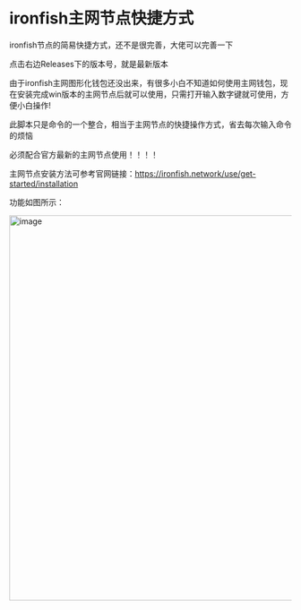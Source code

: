 # ironfish主网节点快捷方式
ironfish节点的简易快捷方式，还不是很完善，大佬可以完善一下

点击右边Releases下的版本号，就是最新版本

由于ironfish主网图形化钱包还没出来，有很多小白不知道如何使用主网钱包，现在安装完成win版本的主网节点后就可以使用，只需打开输入数字键就可使用，方便小白操作!

此脚本只是命令的一个整合，相当于主网节点的快捷操作方式，省去每次输入命令的烦恼

必须配合官方最新的主网节点使用！！！！

主网节点安装方法可参考官网链接：https://ironfish.network/use/get-started/installation

功能如图所示：


<img width="688" alt="image" src="https://user-images.githubusercontent.com/84656053/233825630-4524f7d0-3dc7-487e-98b0-89aa9308136a.png">

